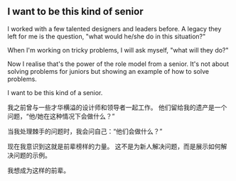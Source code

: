 ## I want to be this kind of senior

I worked with a few talented designers and leaders before. A legacy they left for me is the question, "what would he/she do in this situation?"

When I'm working on tricky problems, I will ask myself, "what will they do?"

Now I realise that's the power of the role model from a senior. It's not about solving problems for juniors but showing an example of how to solve problems.

I want to be this kind of a senior.

我之前曾与一些才华横溢的设计师和领导者一起工作。 他们留给我的遗产是一个问题，“他/她在这种情况下会做什么？”

当我处理棘手的问题时，我会问自己：“他们会做什么？”

现在我意识到这就是前辈榜样的力量。 这不是为新人解决问题，而是展示如何解决问题的示例。

我想成为这样的前辈。
